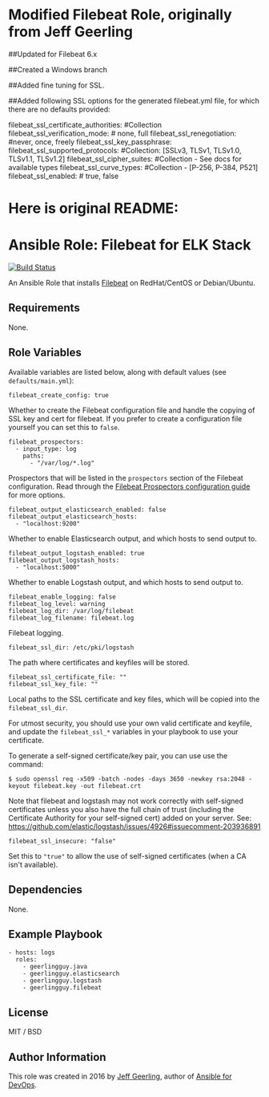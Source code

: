 # Modified Filebeat Role, originally from Jeff Geerling


##Updated for Filebeat 6.x

##Created a Windows branch

##Added fine tuning for SSL.

##Added following SSL options for the generated filebeat.yml file, for which there are no defaults provided:

filebeat_ssl_certificate_authorities: #Collection
filebeat_ssl_verification_mode: # none, full
filebeat_ssl_renegotiation: #never, once, freely
filebeat_ssl_key_passphrase:
filebeat_ssl_supported_protocols: #Collection: [SSLv3, TLSv1, TLSv1.0, TLSv1.1, TLSv1.2]
filebeat_ssl_cipher_suites: #Collection - See docs for available types
filebeat_ssl_curve_types: #Collection - [P-256, P-384, P521]
filebeat_ssl_enabled: # true, false


# Here is original README:


# Ansible Role: Filebeat for ELK Stack

[![Build Status](https://travis-ci.org/geerlingguy/ansible-role-filebeat.svg?branch=master)](https://travis-ci.org/geerlingguy/ansible-role-filebeat)

An Ansible Role that installs [Filebeat](https://www.elastic.co/products/beats/filebeat) on RedHat/CentOS or Debian/Ubuntu.

## Requirements

None.

## Role Variables

Available variables are listed below, along with default values (see `defaults/main.yml`):

    filebeat_create_config: true

Whether to create the Filebeat configuration file and handle the copying of SSL key and cert for filebeat. If you prefer to create a configuration file yourself you can set this to `false`.

    filebeat_prospectors:
      - input_type: log
        paths:
          - "/var/log/*.log"

Prospectors that will be listed in the `prospectors` section of the Filebeat configuration. Read through the [Filebeat Prospectors configuration guide](https://www.elastic.co/guide/en/beats/filebeat/current/configuration-filebeat-options.html) for more options.

    filebeat_output_elasticsearch_enabled: false
    filebeat_output_elasticsearch_hosts:
      - "localhost:9200"

Whether to enable Elasticsearch output, and which hosts to send output to.

    filebeat_output_logstash_enabled: true
    filebeat_output_logstash_hosts:
      - "localhost:5000"

Whether to enable Logstash output, and which hosts to send output to.

    filebeat_enable_logging: false 
    filebeat_log_level: warning
    filebeat_log_dir: /var/log/filebeat
    filebeat_log_filename: filebeat.log

Filebeat logging.

    filebeat_ssl_dir: /etc/pki/logstash

The path where certificates and keyfiles will be stored.

    filebeat_ssl_certificate_file: ""
    filebeat_ssl_key_file: ""

Local paths to the SSL certificate and key files, which will be copied into the `filebeat_ssl_dir`.

For utmost security, you should use your own valid certificate and keyfile, and update the `filebeat_ssl_*` variables in your playbook to use your certificate.

To generate a self-signed certificate/key pair, you can use use the command:

    $ sudo openssl req -x509 -batch -nodes -days 3650 -newkey rsa:2048 -keyout filebeat.key -out filebeat.crt

Note that filebeat and logstash may not work correctly with self-signed certificates unless you also have the full chain of trust (including the Certificate Authority for your self-signed cert) added on your server. See: https://github.com/elastic/logstash/issues/4926#issuecomment-203936891

    filebeat_ssl_insecure: "false"

Set this to `"true"` to allow the use of self-signed certificates (when a CA isn't available).

## Dependencies

None.

## Example Playbook

    - hosts: logs
      roles:
        - geerlingguy.java
        - geerlingguy.elasticsearch
        - geerlingguy.logstash
        - geerlingguy.filebeat

## License

MIT / BSD

## Author Information

This role was created in 2016 by [Jeff Geerling](https://www.jeffgeerling.com/), author of [Ansible for DevOps](https://www.ansiblefordevops.com/).

